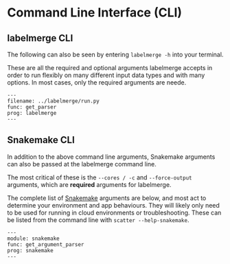 # Command Line Interface (CLI)

## labelmerge CLI
The following can also be seen by entering `labelmerge -h` into your terminal.

These are all the required and optional arguments labelmerge accepts in order to 
run flexibly on many different input data types and with many options. In most 
cases, only the required arguments are neede.

```{argparse}
---
filename: ../labelmerge/run.py
func: get_parser
prog: labelmerge
---
```

## Snakemake CLI
In addition to the above command line arguments, Snakemake arguments can also be
passed at the labelmerge command line.

The most critical of these is the `--cores / -c` and `--force-output` arguments,
which are **required** arguments for labelmerge.

The complete list of [Snakemake](https://snakemake.readthedocs.io/en/stable/) 
arguments are below, and most act to determine your environment and app
behaviours. They will likely only need to be used for running in cloud
environments or troubleshooting. These can be listed from the command line with
`scatter --help-snakemake`.

```{argparse}
---
module: snakemake
func: get_argument_parser
prog: snakemake
---
```